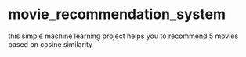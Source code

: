 # movie_recommendation_system
this  simple machine learning project helps you to recommend 5  movies based on cosine similarity
